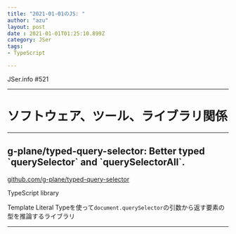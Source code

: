 ```yaml
---
title: "2021-01-01のJS: "
author: "azu"
layout: post
date : 2021-01-01T01:25:10.899Z
category: JSer
tags:
- TypeScript

---
```


JSer.info #521

----

<h1 class="site-genre">ソフトウェア、ツール、ライブラリ関係</h1>

----

## g-plane/typed-query-selector: Better typed \`querySelector\` and \`querySelectorAll\`.
[github.com/g-plane/typed-query-selector](https://github.com/g-plane/typed-query-selector "g-plane/typed-query-selector: Better typed \`querySelector\` and \`querySelectorAll\`.")
<p class="jser-tags jser-tag-icon"><span class="jser-tag">TypeScript</span> <span class="jser-tag">library</span></p>

Template Literal Typeを使って`document.querySelector`の引数から返す要素の型を推論するライブラリ


----
